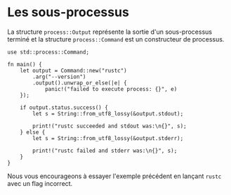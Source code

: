 # Les sous-processus

La structure `process::Output` représente la sortie d'un sous-processus terminé et la structure `process::Command` est un constructeur de processus.

```rust,editable
use std::process::Command;

fn main() {
    let output = Command::new("rustc")
        .arg("--version")
        .output().unwrap_or_else(|e| {
            panic!("failed to execute process: {}", e)
    });

    if output.status.success() {
        let s = String::from_utf8_lossy(&output.stdout);

        print!("rustc succeeded and stdout was:\n{}", s);
    } else {
        let s = String::from_utf8_lossy(&output.stderr);

        print!("rustc failed and stderr was:\n{}", s);
    }
}

```

Nous vous encourageons à essayer l'exemple précédent en lançant `rustc` avec un flag incorrect.
